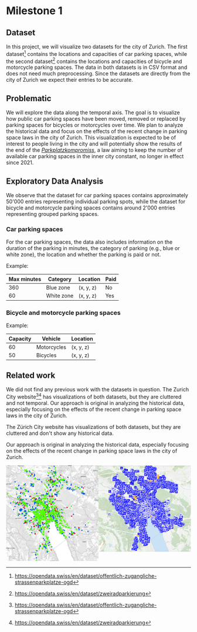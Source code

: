 # Milestone 1

## Dataset

In this project, we will visualize two datasets for the city of Zurich. The first dataset[^1] contains the locations and capacities of car parking spaces, while the second dataset[^2] contains the locations and capacities of bicycle and motorcycle parking spaces. The data in both datasets is in CSV format and does not need much preprocessing. Since the datasets are directly from the city of Zurich we expect their entries to be accurate.

[^1]: <https://opendata.swiss/en/dataset/offentlich-zugangliche-strassenparkplatze-ogd>

[^2]: <https://opendata.swiss/en/dataset/zweiradparkierung>

## Problematic

We will explore the data along the temporal axis. The goal is to visualize how public car parking spaces have been moved, removed or replaced by parking spaces for bicycles or motorcycles over time. We plan to analyze the historical data and focus on the effects of the recent change in parking space laws in the city of Zurich. This visualization is expected to be of interest to people living in the city and will potentially show the results of the end of the [_Parkplatzkompromiss_](https://www.stadt-zuerich.ch/ted/de/index/taz/publikationen_u_broschueren/der-historische-kompromiss-von-1996.html), a law aiming to keep the number of available car parking spaces in the inner city constant, no longer in effect since 2021.

## Exploratory Data Analysis

We observe that the dataset for car parking spaces contains approximately 50'000 entries representing individual parking spots, while the dataset for bicycle and motorcycle parking spaces contains around 2'000 entries representing grouped parking spaces.

### Car parking spaces

For the car parking spaces, the data also includes information on the duration of the parking in minutes, the category of parking (e.g., blue or white zone), the location and whether the parking is paid or not.

Example:

| Max minutes | Category | Location | Paid |
| - | - | -| - |
| 360 | Blue zone | (x, y, z) | No |
| 60 | White zone | (x, y, z) | Yes |

### Bicycle and motorcycle parking spaces

Example:

| Capacity | Vehicle | Location |
| - | - | - |
| 60 | Motorcycles | (x, y, z) |
| 50 | Bicycles | (x, y, z) |

## Related work

We did not find any previous work with the datasets in question. The Zurich City website[^1][^2] has visualizations of both datasets, but they are cluttered and not temporal. Our approach is original in analyzing the historical data, especially focusing on the effects of the recent change in parking space laws in the city of Zurich.

The Zürich City website has visualizations of both datasets, but they are cluttered and don't show any historical data.

Our approach is original in analyzing the historical data, especially focusing on the effects of the recent change in parking space laws in the city of Zurich.

<div style="display: flex; justify-content: center;">
  <div style="flex: 50%;">
    <img src="assets/bikemap.png" alt="Bike Map">
  </div>
  <div style="flex: 50%;">
    <img src="assets/carmap.png" alt="Parking Map">
  </div>
</div>
